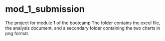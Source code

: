 # mod_1_submission
The project for module 1 of the bootcamp
The folder contains the excel file, the analysis document, and a secondary folder containing the two charts in png format.
